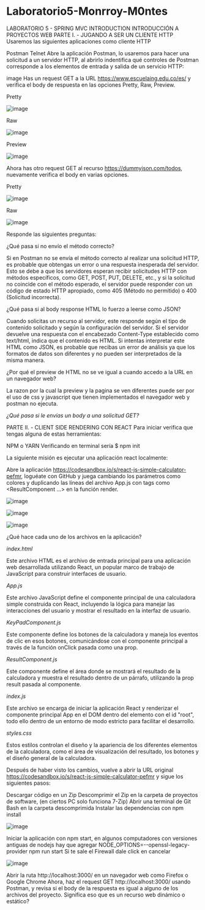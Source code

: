 # Laboratorio5-Monrroy-M0ntes
LABORATORIO 5 - SPRING MVC INTRODUCTION
INTRODUCCIÓN A PROYECTOS WEB
PARTE I. - JUGANDO A SER UN CLIENTE HTTP
Usaremos las siguientes aplicaciones como cliente HTTP

Postman
Telnet
Abre la aplicación Postman, lo usaremos para hacer una solicitud a un servidor HTTP, al abrirlo indentifica qué controles de Postman corresponde a los elementos de entrada y salida de un servicio HTTP:

image
Has un request GET a la URL https://www.escuelaing.edu.co/es/ y verifica el body de respuesta en las opciones Pretty, Raw, Preview.

Pretty

![image](https://github.com/andreec2/Laboratorio5-Monrroy-M0ntes/assets/99145156/e89f137d-5b26-4e0b-ac16-5e1e3bc6de9e)

Raw

![image](https://github.com/andreec2/Laboratorio5-Monrroy-M0ntes/assets/99145156/dddbf873-2792-44c6-a02b-d55d2cef4eed)

Preview

![image](https://github.com/andreec2/Laboratorio5-Monrroy-M0ntes/assets/99145156/16ef0fe0-80d5-4c57-8d19-a8b9bd83561e)

Ahora has otro request GET al recurso https://dummyjson.com/todos, nuevamente verifica el body en varias opciones.

Pretty

![image](https://github.com/andreec2/Laboratorio5-Monrroy-M0ntes/assets/99145156/01afede6-b070-4724-a056-185ac542751b)

Raw

![image](https://github.com/andreec2/Laboratorio5-Monrroy-M0ntes/assets/99145156/dd494a27-64b3-4bf3-9af5-78a68c2b2014)

Responde las siguientes preguntas:

¿Qué pasa si no envío el método correcto?

Si en Postman no se envía el método correcto al realizar una solicitud HTTP, es probable que obtengas un error o una respuesta inesperada del servidor. Esto se debe a que los servidores esperan recibir solicitudes HTTP con métodos específicos, como GET, POST, PUT, DELETE, etc., y si la solicitud no coincide con el método esperado, el servidor puede responder con un código de estado HTTP apropiado, como 405 (Método no permitido) o 400 (Solicitud incorrecta).

¿Qué pasa si al body response HTML lo fuerzo a leerse como JSON?

Cuando solicitas un recurso al servidor, este responde según el tipo de contenido solicitado y según la configuración del servidor. Si el servidor devuelve una respuesta con el encabezado Content-Type establecido como text/html, indica que el contenido es HTML. Si intentas interpretar este HTML como JSON, es probable que recibas un error de análisis ya que los formatos de datos son diferentes y no pueden ser interpretados de la misma manera.

¿Por qué el preview de HTML no se ve igual a cuando accedo a la URL en un navegador web?

La razon por la cual la preview y la pagina se ven diferentes puede ser por el uso de css y javascript que tienen implementados el navegador web y postman no ejecuta.

*¿Qué pasa si le envías un body a una solicitud GET?*

PARTE II. - CLIENT SIDE RENDERING CON REACT
Para iniciar verifica que tengas alguna de estas herramientas:

NPM o YARN
Verificando en terminal sería $ npm init

La siguiente misión es ejecutar una aplicación react localmente:

Abre la aplicación https://codesandbox.io/s/react-js-simple-calculator-pefmr, loguéate con GitHub y juega cambiando los parámetros como colores y duplicando las líneas del archivo App.js con tags como <ResultComponent ...> en la función render.

![image](https://github.com/andreec2/Laboratorio5-Monrroy-M0ntes/assets/99145156/c3f1a856-bcac-465a-961e-c35d6327af8f)

![image](https://github.com/andreec2/Laboratorio5-Monrroy-M0ntes/assets/99145156/57f9936a-53ca-401c-b869-b0294dedeef5)

![image](https://github.com/andreec2/Laboratorio5-Monrroy-M0ntes/assets/99145156/3dc69bee-cb1c-40d9-9975-d314e0b6abe2)

¿Qué hace cada uno de los archivos en la aplicación? 

*index.html*

Este archivo HTML es el archivo de entrada principal para una aplicación web desarrollada utilizando React, un popular marco de trabajo de JavaScript para construir interfaces de usuario. 

*App.js*

Este archivo JavaScript define el componente principal de una calculadora simple construida con React, incluyendo la lógica para manejar las interacciones del usuario y mostrar el resultado en la interfaz de usuario.

*KeyPadComponent.js*

Este componente define los botones de la calculadora y maneja los eventos de clic en esos botones, comunicándose con el componente principal a través de la función onClick pasada como una prop.

*ResultComponent.js* 

Este componente define el área donde se mostrará el resultado de la calculadora y muestra el resultado dentro de un párrafo, utilizando la prop result pasada al componente.

*index.js* 

Este archivo se encarga de iniciar la aplicación React y renderizar el componente principal App en el DOM dentro del elemento con el id "root", todo ello dentro de un entorno de modo estricto para facilitar el desarrollo.

*styles.css*

Estos estilos controlan el diseño y la apariencia de los diferentes elementos de la calculadora, como el área de visualización del resultado, los botones y el diseño general de la calculadora.

Después de haber visto los cambios, vuelve a abrir la URL original https://codesandbox.io/s/react-js-simple-calculator-pefmr y sigue los siguientes pasos:

Descargar código en un Zip
Descomprimir el Zip en la carpeta de proyectos de software, (en ciertos PC solo funciona 7-Zip)
Abrir una terminal de Git Bash en la carpeta descomprimida
Instalar las dependencias con npm install

![image](https://github.com/andreec2/Laboratorio5-Monrroy-M0ntes/assets/99145156/0a4fe3a8-321c-4b8b-96ab-2686ccf833f8)

Iniciar la aplicación con npm start, en algunos computadores con versiones antiguas de nodejs hay que agregar NODE_OPTIONS=--openssl-legacy-provider npm run start
Si te sale el Firewall dale click en cancelar

![image](https://github.com/andreec2/Laboratorio5-Monrroy-M0ntes/assets/99145156/69da5259-c1e1-4b6f-bcf5-e78bcc7395bd)

Abrir la ruta http://localhost:3000/ en un navegador web como Firefox o Google Chrome
Ahora, haz el request GET http://localhost:3000/ usando Postman, y revisa si el body de la respuesta es igual a alguno de los archivos del proyecto. Significa eso que es un recurso web dinámico o estático?
